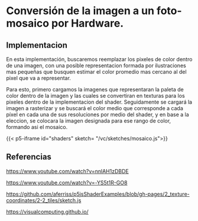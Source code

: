 # Conversión de la imagen a un foto-mosaico por Hardware.

## Implementacion

En esta implementación, buscaremos reemplazar los pixeles de color dentro de una imagen, con una posible representacion formada por ilustraciones mas pequeñas que busquen estimar el color promedio mas cercano al del pixel que va a representar.

Para esto, primero cargamos la imagenes que representaran la paleta de color dentro de la imagen y las cuales se convertiran en texturas para los pixeles dentro de la implementacion del shader. Seguidamente se cargará la imagen a rasterizar y se buscará el color medio que corresponde a cada píxel en cada una de sus resoluciones por medio del shader, y en base a la eleccion, se colocara la imagen designada para ese rango de color, formando asi el mosaico.

{{< p5-iframe id="shaders" sketch= "/vc/sketches/mosaico.js">}}

## Referencias

https://www.youtube.com/watch?v=nnlAH1zDBDE

https://www.youtube.com/watch?v=-YS5t1R-GO8

https://github.com/aferriss/p5jsShaderExamples/blob/gh-pages/2_texture-coordinates/2-2_tiles/sketch.js

https://visualcomputing.github.io/